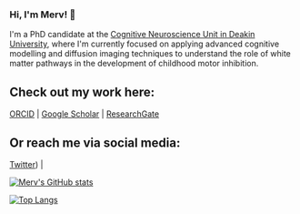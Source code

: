 ### Hi, I'm Merv! 👋

I'm a PhD candidate at the [Cognitive Neuroscience Unit in Deakin University]([https://www.researchgate.net/profile/Mervyn-Singh-2](https://www.deakin.edu.au/psychology/our-research/cognitive-neuroscience-unit)), where I'm currently focused on applying advanced cognitive modelling and diffusion imaging techniques to understand the role of white matter pathways in the development of childhood motor inhibition.

## Check out my work here:

[ORCID](https://www.researchgate.net/profile/Mervyn-Singh-2) | [Google Scholar](https://www.researchgate.net/profile/Mervyn-Singh-2) | [ResearchGate](https://www.researchgate.net/profile/Mervyn-Singh-2)


## Or reach me via social media:

[Twitter](https://twitter.com/MervynSingh1)) | 





[![Merv's GitHub stats](https://github-readme-stats.vercel.app/api?username=MervSingh)](https://github.com/MervSingh/github-readme-stats)


[![Top Langs](https://github-readme-stats.vercel.app/api/top-langs/?username=MervSingh&layout=compact)](https://github.com/MervSingh/github-readme-stats)


<!--
**MervSingh/MervSingh** is a ✨ _special_ ✨ repository because its `README.md` (this file) appears on your GitHub profile.
-->
